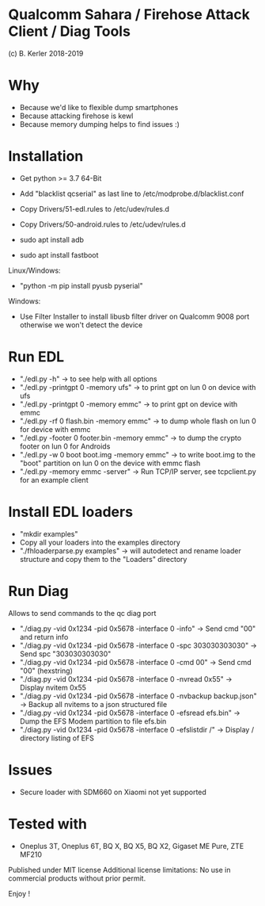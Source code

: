 # Qualcomm Sahara / Firehose Attack Client / Diag Tools
(c) B. Kerler 2018-2019

Why
===
- Because we'd like to flexible dump smartphones
- Because attacking firehose is kewl
- Because memory dumping helps to find issues :)
  
Installation
=============
- Get python >= 3.7 64-Bit

- Add "blacklist qcserial" as last line to /etc/modprobe.d/blacklist.conf
- Copy Drivers/51-edl.rules to /etc/udev/rules.d
- Copy Drivers/50-android.rules to /etc/udev/rules.d
- sudo apt install adb
- sudo apt install fastboot

Linux/Windows: 
- "python -m pip install pyusb pyserial"

Windows:
- Use Filter Installer to install libusb filter driver 
  on Qualcomm 9008 port otherwise we won't detect the device

Run EDL
=======
- "./edl.py -h" -> to see help with all options
- "./edl.py -printgpt 0 -memory ufs" -> to print gpt on lun 0 on device with ufs
- "./edl.py -printgpt 0 -memory emmc" -> to print gpt on device with emmc
- "./edl.py -rf 0 flash.bin -memory emmc" -> to dump whole flash on lun 0 for device with emmc
- "./edl.py -footer 0 footer.bin -memory emmc" -> to dump the crypto footer on lun 0 for Androids
- "./edl.py -w 0 boot boot.img -memory emmc" -> to write boot.img to the "boot" partition on lun 0 on the device with emmc flash
- "./edl.py -memory emmc -server" -> Run TCP/IP server, see tcpclient.py for an example client

Install EDL loaders
===============
- "mkdir examples"
- Copy all your loaders into the examples directory
- "./fhloaderparse.py examples" -> will autodetect and rename loader structure and copy them to the "Loaders" directory

Run Diag
========
Allows to send commands to the qc diag port
- "./diag.py -vid 0x1234 -pid 0x5678 -interface 0 -info" -> Send cmd "00" and return info
- "./diag.py -vid 0x1234 -pid 0x5678 -interface 0 -spc 303030303030" -> Send spc "303030303030"
- "./diag.py -vid 0x1234 -pid 0x5678 -interface 0 -cmd 00" -> Send cmd "00" (hexstring)
- "./diag.py -vid 0x1234 -pid 0x5678 -interface 0 -nvread 0x55" -> Display nvitem 0x55
- "./diag.py -vid 0x1234 -pid 0x5678 -interface 0 -nvbackup backup.json" -> Backup all nvitems to a json structured file
- "./diag.py -vid 0x1234 -pid 0x5678 -interface 0 -efsread efs.bin" -> Dump the EFS Modem partition to file efs.bin
- "./diag.py -vid 0x1234 -pid 0x5678 -interface 0 -efslistdir /" -> Display / directory listing of EFS


Issues
======
- Secure loader with SDM660 on Xiaomi not yet supported

Tested with
===========
- Oneplus 3T, Oneplus 6T, BQ X, BQ X5, BQ X2, Gigaset ME Pure, ZTE MF210

Published under MIT license
Additional license limitations: No use in commercial products without prior permit.

Enjoy !
